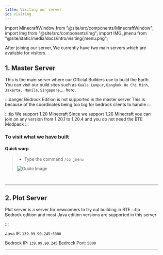 ```yaml
---
title: Visiting our server
id: visiting
---
```

import MinecraftWindow from "@site/src/components/MinecraftWindow";
import Img from "@site/src/components/Img";
import IMG_jmenu from "@site/static/media/docs/intro/visiting/jmenu.png";

After joining our server, We currently have two main servers which are available for visitors.
## 1. Master Server
This is the main server where our Official Builders use to build the Earth.
You can visit our build sites such as `Kuala Lumpur`, `Bangkok`, `Ho Chi Minh`, `Jakarta, Manila`, `Singapore`,... here.

:::danger Bedrock Edition is not supported in the master server
This is because of the coordinates being too big for bedrock clients to handle
:::

:::tip We support 1.20 Minecraft
Since we support 1.20 Minecraft you can join on any version from 1.20.1 to 1.20.4 and you do not need the BTE Modpack
:::


### To visit what we have built
  #### Quick warp
  > - Type the command `/cp jmenu` 
  >
  > <MinecraftWindow useDropdown="true" maxWidth="600px"><Img src={IMG_jmenu} aspect="600 290" alt="Guide Image"/></MinecraftWindow>

<br/>

---

## 2. Plot Server
Plot server is a server for newcomers to try out building in BTE
:::tip Bedrock edition and most Java edition versions are supported in this server


:::

Java IP: `139.99.90.245:5000`

Bedrock IP: `139.99.90.245`
Bedrock Port: `5000`

---

